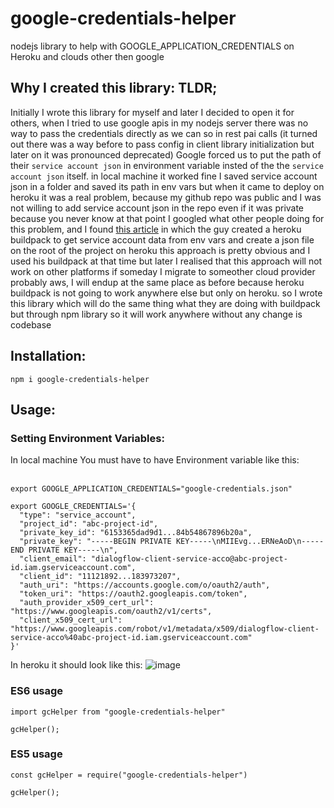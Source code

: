 # google-credentials-helper
nodejs library to help with GOOGLE_APPLICATION_CREDENTIALS on Heroku and clouds other then google


## Why I created this library: TLDR;

Initially I wrote this library for myself and later I decided to open it for others,
when I tried to use google apis in my nodejs server there was no way to pass the credentials directly as we can so in rest pai calls 
(it turned out there was a way before to pass config in client library initialization but later on it was pronounced deprecated)
Google forced us to put the path of their `service account json` in environment variable insted of the the `service account json` itself.
in local machine it worked fine I saved service account json in a folder and saved its path in env vars but when it came to deploy on heroku
it was a real problem, because my github repo was public and I was not willing to add service account json in the repo even if it was private because you never know
at that point I googled what other people doing for this problem, and I found [this article](https://devdojo.com/bryanborge/adding-google-cloud-credentials-to-heroku)
in which the guy created a heroku buildpack to get service account data from env vars and create a json file on the root of the project on heroku
this approach is pretty obvious and I used his buildpack at that time but later I realised that this approach will not work on other platforms
if someday I migrate to someother cloud provider probably aws, I will endup at the same place as before because heroku buildpack is not going to
work anywhere else but only on heroku. so I wrote this library which will do the same thing what they are doing with buildpack but through
npm library so it will work anywhere without any change is codebase



## Installation:
`npm i google-credentials-helper`

## Usage:

### Setting Environment Variables:

In local machine You must have to have Environment variable like this:<br><br>
```
export GOOGLE_APPLICATION_CREDENTIALS="google-credentials.json"

export GOOGLE_CREDENTIALS='{
  "type": "service_account",
  "project_id": "abc-project-id",
  "private_key_id": "6153365dad9d1...84b54867896b20a",
  "private_key": "-----BEGIN PRIVATE KEY-----\nMIIEvg...ERNeAoD\n-----END PRIVATE KEY-----\n",
  "client_email": "dialogflow-client-service-acco@abc-project-id.iam.gserviceaccount.com",
  "client_id": "11121892...183973207",
  "auth_uri": "https://accounts.google.com/o/oauth2/auth",
  "token_uri": "https://oauth2.googleapis.com/token",
  "auth_provider_x509_cert_url": "https://www.googleapis.com/oauth2/v1/certs",
  "client_x509_cert_url": "https://www.googleapis.com/robot/v1/metadata/x509/dialogflow-client-service-acco%40abc-project-id.iam.gserviceaccount.com"
}'
```

In heroku it should look like this:
![image](https://user-images.githubusercontent.com/14273842/155875395-218ef516-29c8-4ea9-ab02-88e5a8bf0fbb.png)




### ES6 usage
```
import gcHelper from "google-credentials-helper"

gcHelper();

```

### ES5 usage
```
const gcHelper = require("google-credentials-helper")

gcHelper();

```




